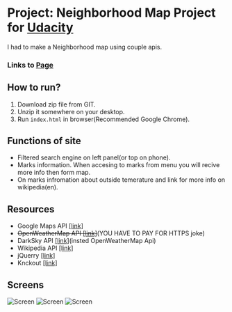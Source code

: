 # Project: Neighborhood Map Project for [Udacity](https://udacity.com)

I had to make a Neighborhood map using couple apis.

### Links to [Page](https://skora120.github.io/Neighborhood-Map-Project/index.html)

## How to run?

1. Download zip file from GIT.
2. Unzip it somewhere on your desktop.
3. Run `index.html` in browser(Recommended Google Chrome).

## Functions of site

* Filtered search engine on left panel(or top on phone).
* Marks information. When accesing to marks from menu you will recive more info then form map.
* On marks infromation about outside temerature and link for more info on wikipedia(en).

## Resources

* Google Maps API [[link]](https://developers.google.com/maps/)
* ~~OpenWeatherMap API [[link]](http://openweathermap.org/api)~~(YOU HAVE TO PAY FOR HTTPS joke)
* DarkSky API [[link]](https://darksky.net)(insted OpenWeatherMap Api)
* Wikipedia API [[link]](https://www.mediawiki.org/wiki/MediaWiki)
* jQuerry [[link]](https://jquery.com/)
* Knckout [[link]](http://knockoutjs.com/)

## Screens
![Screen](https://d3higte790sj35.cloudfront.net/images/yd/fq/19e8a2976ad02dabea023b84ab011993.jpeg)
![Screen](https://d3higte790sj35.cloudfront.net/images/an/ow/a5a6eee03b87ab039927e2fbf4142995.jpeg)
![Screen](https://d3higte790sj35.cloudfront.net/images/wi/qn/d1b3fc77f09eb1659cc75276a018d801.jpeg)
